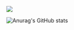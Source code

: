 <a href="버튼을 눌렀을 때 이동할 링크" target="_blank"><img src="https://img.shields.io/badge/뱃지레이블-배경색?style=뱃지모양&logo=HTML5&logoColor=로고색상"/></a>

![Anurag's GitHub stats](https://github-readme-stats.vercel.app/api?username=dbswp&show_icons=true&theme=radical)
